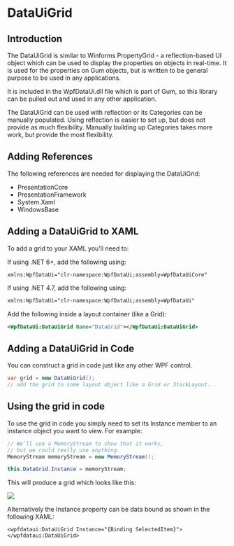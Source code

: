 # DataUiGrid

## Introduction

The DataUiGrid is similar to Winforms PropertyGrid - a reflection-based UI object which can be used to display the properties on objects in real-time. It is used for the properties on Gum objects, but is written to be general purpose to be used in any applications.

It is included in the WpfDataUi.dll file which is part of Gum, so this library can be pulled out and used in any other application.

The DataUiGrid can be used with reflection or its Categories can be manually populated. Using reflection is easier to set up, but does not provide as much flexibility. Manually building up Categories takes more work, but provide the most flexibility.

## Adding References

The following references are needed for displaying the DataUiGrid:

* PresentationCore
* PresentationFramework
* System.Xaml
* WindowsBase

## Adding a DataUiGrid to XAML

To add a grid to your XAML you'll need to:

If using .NET 6+, add the following using:

```
xmlns:WpfDataUi="clr-namespace:WpfDataUi;assembly=WpfDataUiCore"
```

If using .NET 4.7, add the following using:

```xml
xmlns:WpfDataUi="clr-namespace:WpfDataUi;assembly=WpfDataUi"
```

Add the following inside a layout container (like a Grid):

```xml
<WpfDataUi:DataUiGrid Name="DataGrid"></WpfDataUi:DataUiGrid>
```

## Adding a DataUiGrid in Code

You can construct a grid in code just like any other WPF control.

```csharp
var grid = new DataUiGrid();
// add the grid to some layout object like a Grid or StackLayout...
```

## Using the grid in code

To use the grid in code you simply need to set its Instance member to an instance object you want to view. For example:

```csharp
// We'll use a MemoryStream to show that it works,
// but we could really use anything.
MemoryStream memoryStream = new MemoryStream();

this.DataGrid.Instance = memoryStream;
```

This will produce a grid which looks like this:

![](../../../.gitbook/assets/WpfDataUiGrid.png)

Alternatively the Instance property can be data bound as shown in the following XAML:

```
<wpfdataui:DataUiGrid Instance="{Binding SelectedItem}"></wpfdataui:DataUiGrid>
```
